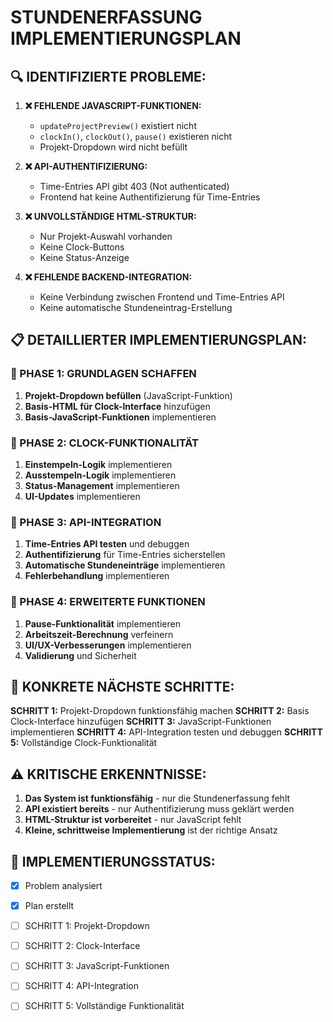 # STUNDENERFASSUNG IMPLEMENTIERUNGSPLAN

## 🔍 IDENTIFIZIERTE PROBLEME:

1. **❌ FEHLENDE JAVASCRIPT-FUNKTIONEN:**
   - `updateProjectPreview()` existiert nicht
   - `clockIn()`, `clockOut()`, `pause()` existieren nicht
   - Projekt-Dropdown wird nicht befüllt

2. **❌ API-AUTHENTIFIZIERUNG:**
   - Time-Entries API gibt 403 (Not authenticated)
   - Frontend hat keine Authentifizierung für Time-Entries

3. **❌ UNVOLLSTÄNDIGE HTML-STRUKTUR:**
   - Nur Projekt-Auswahl vorhanden
   - Keine Clock-Buttons
   - Keine Status-Anzeige

4. **❌ FEHLENDE BACKEND-INTEGRATION:**
   - Keine Verbindung zwischen Frontend und Time-Entries API
   - Keine automatische Stundeneintrag-Erstellung

## 📋 DETAILLIERTER IMPLEMENTIERUNGSPLAN:

### 🎯 PHASE 1: GRUNDLAGEN SCHAFFEN
1. **Projekt-Dropdown befüllen** (JavaScript-Funktion)
2. **Basis-HTML für Clock-Interface** hinzufügen
3. **Basis-JavaScript-Funktionen** implementieren

### 🎯 PHASE 2: CLOCK-FUNKTIONALITÄT
1. **Einstempeln-Logik** implementieren
2. **Ausstempeln-Logik** implementieren
3. **Status-Management** implementieren
4. **UI-Updates** implementieren

### 🎯 PHASE 3: API-INTEGRATION
1. **Time-Entries API testen** und debuggen
2. **Authentifizierung** für Time-Entries sicherstellen
3. **Automatische Stundeneinträge** implementieren
4. **Fehlerbehandlung** implementieren

### 🎯 PHASE 4: ERWEITERTE FUNKTIONEN
1. **Pause-Funktionalität** implementieren
2. **Arbeitszeit-Berechnung** verfeinern
3. **UI/UX-Verbesserungen** implementieren
4. **Validierung** und Sicherheit

## 🔧 KONKRETE NÄCHSTE SCHRITTE:

**SCHRITT 1:** Projekt-Dropdown funktionsfähig machen
**SCHRITT 2:** Basis Clock-Interface hinzufügen
**SCHRITT 3:** JavaScript-Funktionen implementieren
**SCHRITT 4:** API-Integration testen und debuggen
**SCHRITT 5:** Vollständige Clock-Funktionalität

## ⚠️ KRITISCHE ERKENNTNISSE:

1. **Das System ist funktionsfähig** - nur die Stundenerfassung fehlt
2. **API existiert bereits** - nur Authentifizierung muss geklärt werden
3. **HTML-Struktur ist vorbereitet** - nur JavaScript fehlt
4. **Kleine, schrittweise Implementierung** ist der richtige Ansatz

## 📅 IMPLEMENTIERUNGSSTATUS:

- [x] Problem analysiert
- [x] Plan erstellt
- [ ] SCHRITT 1: Projekt-Dropdown
- [ ] SCHRITT 2: Clock-Interface
- [ ] SCHRITT 3: JavaScript-Funktionen
- [ ] SCHRITT 4: API-Integration
- [ ] SCHRITT 5: Vollständige Funktionalität

